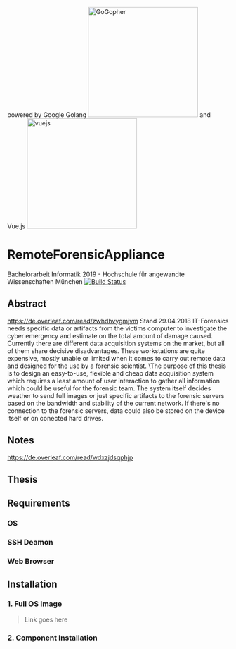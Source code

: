 powered by Google Golang
<img src="https://upload.wikimedia.org/wikipedia/commons/6/6f/Go_gopher_mascot_bw.png" width="250" height="250" title="GoGopher" alt="GoGopher">
and Vue.js
<img src="https://vuejs.org/images/logo.png?" width="250" height="250" title="vuejs">
# RemoteForensicAppliance
Bachelorarbeit Informatik 2019 - Hochschule für angewandte Wissenschaften München
[![Build Status](http://img.shields.io/travis/badges/badgerbadgerbadger.svg?style=flat-square)](https://travis-ci.org/badges/badgerbadgerbadger) 
## Abstract
https://de.overleaf.com/read/zwhdhvygmjvm
Stand 29.04.2018
IT-Forensics needs specific data or artifacts from the victims computer to investigate the cyber emergency and estimate on the total amount of damage caused. Currently there are different data acquisition systems on the market, but all of them share decisive disadvantages. These workstations are quite expensive, mostly unable or limited when it comes to carry out remote data and designed for the use by a forensic scientist. \\The purpose of this thesis is to design an easy-to-use, flexible and cheap data acquisition system which requires a least amount of user interaction to gather all information which could be useful for the forensic team. The system itself decides weather to send full images or just specific artifacts to the forensic servers based on the bandwidth and stability of the current network. If there's no connection to the forensic servers, data could also be stored on the device itself or on conected hard drives.  
## Notes
https://de.overleaf.com/read/wdxzjdsqphjp
## Thesis

## Requirements
### OS
### SSH Deamon
### Web Browser

## Installation
### 1. Full OS Image
> Link goes here
### 2. Component Installation
